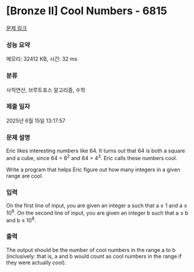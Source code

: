 # [Bronze II] Cool Numbers - 6815 

[문제 링크](https://www.acmicpc.net/problem/6815) 

### 성능 요약

메모리: 32412 KB, 시간: 32 ms

### 분류

사칙연산, 브루트포스 알고리즘, 수학

### 제출 일자

2025년 6월 15일 13:17:57

### 문제 설명

<p>Eric likes interesting numbers like 64. It turns out that 64 is both a square and a cube, since 64 = 8<sup>2</sup> and 64 = 4<sup>3</sup>. Eric calls these numbers cool.</p>

<p>Write a program that helps Eric figure out how many integers in a given range are cool.</p>

### 입력 

 <p>On the first line of input, you are given an integer a such that a ≥ 1 and a ≤ 10<sup>8</sup>. On the second line of input, you are given an integer b such that a ≤ b and b ≤ 10<sup>8</sup>.</p>

### 출력 

 <p>The output should be the number of cool numbers in the range a to b (inclusively: that is, a and b would count as cool numbers in the range if they were actually cool).</p>

